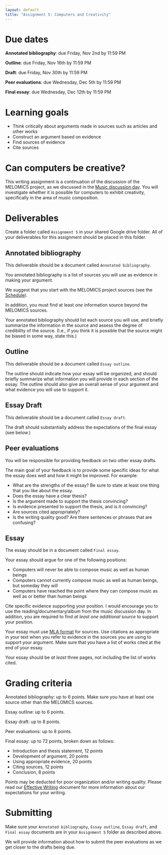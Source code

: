 ```yaml
---
layout: default
title: "Assignment 5: Computers and Creativity"
---
```


# Due dates

**Annotated bibliography**: due Friday, Nov 2nd by 11:59 PM

**Outline**: due Friday, Nov 16th by 11:59 PM

**Draft**: due Friday, Nov 30th by 11:59 PM

**Peer evaluations**: due Wednesday, Dec 5th by 11:59 PM

**Final essay**: due Wednesday, Dec 12th by 11:59 PM

# Learning goals

* Think critically about arguments made in sources such as articles and other works
* Construct an argument based on evidence
* Find sources of evidence
* Cite sources

# Can computers be creative?

This writing assignment is a continuation of the discussion of the MELOMICS project, as we discussed in the [Music discussion day](../agenda/day12.html).  You will investigate whether it is possible for computers to exhibit creativity, specifically in the area of music composition.

# Deliverables

Create a folder called `Assignment 5` in your shared Google drive folder.  All of your deliverables for this assignment should be placed in this folder.

## Annotated bibliography

This deliverable should be a document called `Annotated bibliography`.

You annotated bibliography is a list of sources you will use as evidence in making your argument.

We suggest that you start with the MELOMICS project sources (see the [Schedule](../schedule.html)).

In addition, you must find at least *one* information source beyond the MELOMICS sources.

Your annotated bibliography should list each source you will use, and briefly summarize the information in the source and assess the degree of credibility of the source.  (I.e., if you think it is possible that the source might be biased in some way, state this.)

## Outline

This deliverable should be a document called `Essay outline`.

The outline should indicate how your essay will be organized, and should briefly summarize what information you will provide in each section of the essay.  The outline should also give an overall sense of your argument and what evidence you will use to support it.

## Essay Draft

This deliverable should be a document called `Essay draft`.

The draft should substantially address the expectations of the final essay (see below.)

## Peer evaluations

You will be responsible for providing feedback on two other essay drafts.

The main goal of your feedback is to provide some specific ideas for what the essay does well and how it might be improved.  For example:

* What are the strengths of the essay?  Be sure to state at least one thing that you like about the essay.
* Does the essay have a clear thesis?
* Is the argument made to support the thesis convincing?
* Is evidence presented to support the thesis, and is it convincing?
* Are sources cited appropriately?
* Is the writing quality good?  Are there sentences or phrases that are confusing?

## Essay

The essay should be in a document called `Final essay`.

Your essay should argue for one of the following positions:

* Computers will never be able to compose music as well as human beings
* Computers cannot currently compose music as well as human beings, but someday they will
* Computers have reached the point where they can compose music as well as or better than human beings

Cite specific evidence supporting your position.  I would encourage you to use the reading/documentary/album from the music discussion day.  In addition, you are required to find *at least one additional source* to support your position.

Your essay must use [MLA format](https://owl.english.purdue.edu/owl/resource/747/01/) for sources.  Use citations as appropriate in your text when you refer to evidence in the sources you are using to support your argument.  Make sure that you have a list of works cited at the end of your essay.

Your essay should be *at least* three pages, not including the list of works cited.

# Grading criteria

Annotated bibliography: up to 6 points.  Make sure you have at least one source other than the MELOMICS sources.

Essay outline: up to 6 points.

Essay draft: up to 8 points.

Peer evaluations: up to 8 points.

Final essay: up to 72 points, broken down as follows:

* Introduction and thesis statement, 12 points
* Development of argument, 20 points
* Using appropriate evidence, 20 points
* Citing sources, 12 points
* Conclusion, 8 points

Points may be deducted for poor organization and/or writing quality.  Please read our [Effective Writing](../outcomes/writing.html) document for more information about our expectations for your writing.

# Submitting

Make sure your `Annotated bibliography`, `Essay outline`, `Essay draft`, and `Final essay` documents are in your `Assignment 5` folder as described above.

We will provide information about how to submit the peer evaluations as we get closer to the drafts being due.
